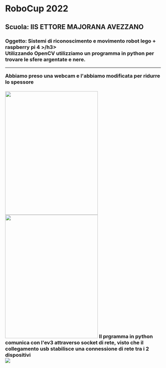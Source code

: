 <h1>RoboCup 2022</h1>
<h2>Scuola: IIS ETTORE MAJORANA AVEZZANO</h2>
<h3>Oggetto: Sistemi di riconoscimento e movimento robot lego + raspberry
pi 4 >/h3><br>
Utilizzando OpenCV utilizziamo un programma in python per trovare le
sfere argentate e nere.
<hr>
Abbiamo preso una webcam e l'abbiamo modificata per ridurre lo
spessore <br><br>
<img src="https://github.com/RobocupMajorana/Robocup/blob/main/Photos/6AE20BD1-6800-4041-9276-8124A2815BF1.jpeg" width="300" height="400">

<img src="https://github.com/RobocupMajorana/Robocup/blob/main/Photos/82035A88-8244-4DCE-8682-35FDBBC40E24.jpeg" width="300" height="400">
Il prgramma in python comunica con l'ev3 attraverso socket di rete, visto
che il collegamento usb stabilisce una connessione di rete tra i 2
dispositivi <br>
<img src="https://masterminds.github.io/stability/experimental.svg">


